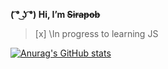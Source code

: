 **( ͡° ͜ʖ ͡°) Hi,  I’m ~~Sirapob~~**
> [x] \In progress to learning JS




[![Anurag's GitHub stats](https://github-readme-stats.vercel.app/api?username=fluffyhugger)](https://github.com/Sirapob/github-readme-stats)
